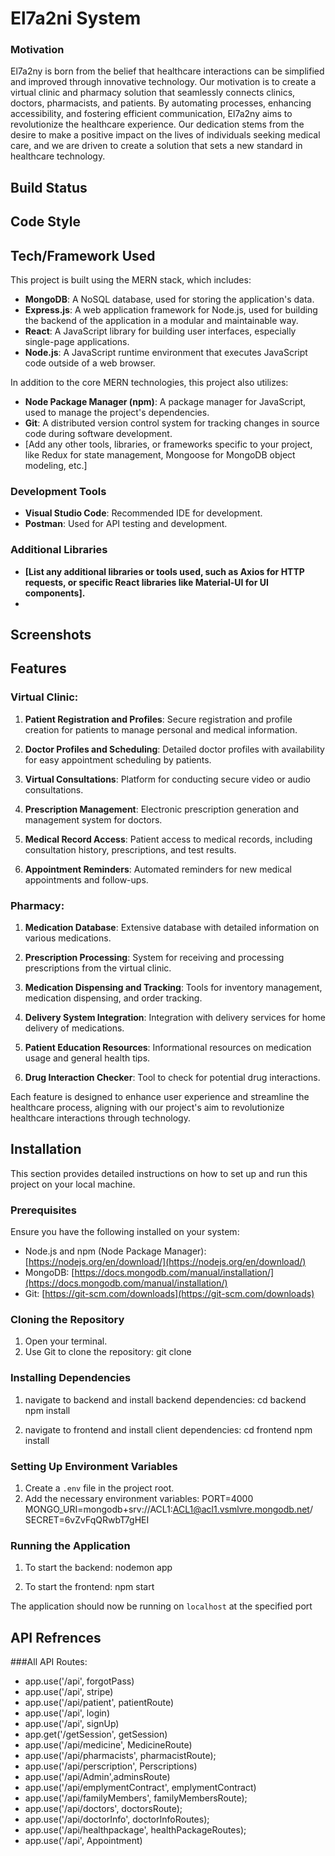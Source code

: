 # El7a2ni System

### Motivation

El7a2ny is born from the belief that healthcare interactions can be simplified and improved through innovative technology. Our motivation is to create a virtual clinic and pharmacy solution that seamlessly connects clinics, doctors, pharmacists, and patients. By automating processes, enhancing accessibility, and fostering efficient communication, El7a2ny aims to revolutionize the healthcare experience. Our dedication stems from the desire to make a positive impact on the lives of individuals seeking medical care, and we are driven to create a solution that sets a new standard in healthcare technology.

## Build Status

## Code Style

## Tech/Framework Used

This project is built using the MERN stack, which includes:

- **MongoDB**: A NoSQL database, used for storing the application's data.
- **Express.js**: A web application framework for Node.js, used for building the backend of the application in a modular and maintainable way.
- **React**: A JavaScript library for building user interfaces, especially single-page applications.
- **Node.js**: A JavaScript runtime environment that executes JavaScript code outside of a web browser.

In addition to the core MERN technologies, this project also utilizes:

- **Node Package Manager (npm)**: A package manager for JavaScript, used to manage the project's dependencies.
- **Git**: A distributed version control system for tracking changes in source code during software development.
- [Add any other tools, libraries, or frameworks specific to your project, like Redux for state management, Mongoose for MongoDB object modeling, etc.]

### Development Tools

- **Visual Studio Code**: Recommended IDE for development.
- **Postman**: Used for API testing and development.

### Additional Libraries

- **[List any additional libraries or tools used, such as Axios for HTTP requests, or specific React libraries like Material-UI for UI components].**
- 
## Screenshots

## Features

### Virtual Clinic:

1. **Patient Registration and Profiles**: Secure registration and profile creation for patients to manage personal and medical information.

2. **Doctor Profiles and Scheduling**: Detailed doctor profiles with availability for easy appointment scheduling by patients.

3. **Virtual Consultations**: Platform for conducting secure video or audio consultations.

4. **Prescription Management**: Electronic prescription generation and management system for doctors.

5. **Medical Record Access**: Patient access to medical records, including consultation history, prescriptions, and test results.

6. **Appointment Reminders**: Automated reminders for new medical appointments and follow-ups.


### Pharmacy:

1. **Medication Database**: Extensive database with detailed information on various medications.

2. **Prescription Processing**: System for receiving and processing prescriptions from the virtual clinic.

3. **Medication Dispensing and Tracking**: Tools for inventory management, medication dispensing, and order tracking.

4. **Delivery System Integration**: Integration with delivery services for home delivery of medications.

5. **Patient Education Resources**: Informational resources on medication usage and general health tips.

6. **Drug Interaction Checker**: Tool to check for potential drug interactions.

Each feature is designed to enhance user experience and streamline the healthcare process, aligning with our project's aim to revolutionize healthcare interactions through technology.

## Installation

This section provides detailed instructions on how to set up and run this project on your local machine.

### Prerequisites

Ensure you have the following installed on your system:
- Node.js and npm (Node Package Manager): [https://nodejs.org/en/download/](https://nodejs.org/en/download/)
- MongoDB: [https://docs.mongodb.com/manual/installation/](https://docs.mongodb.com/manual/installation/)
- Git: [https://git-scm.com/downloads](https://git-scm.com/downloads)

### Cloning the Repository

1. Open your terminal.
2. Use Git to clone the repository:
git clone <URL to the GitHub repository>


### Installing Dependencies

1. navigate to backend and install backend dependencies:
cd backend
npm install

3. navigate to frontend and install client dependencies:
cd frontend
npm install


### Setting Up Environment Variables

1. Create a `.env` file in the project root.
2. Add the necessary environment variables:
PORT=4000
MONGO_URI=mongodb+srv://ACL1:ACL1@acl1.vsmlvre.mongodb.net/
SECRET=6vZvFqQRwbT7gHEI


### Running the Application

1. To start the backend:
nodemon app

2. To start the frontend:
npm start

The application should now be running on `localhost` at the specified port

## API Refrences 
###All API Routes:
- app.use('/api', forgotPass)
- app.use('/api', stripe)
- app.use('/api/patient', patientRoute)
- app.use('/api', login)
- app.use('/api', signUp)
- app.get('/getSession', getSession)
- app.use('/api/medicine', MedicineRoute)
- app.use('/api/pharmacists', pharmacistRoute);
- app.use('/api/perscription', Perscriptions)
- app.use('/api/Admin',adminsRoute)
- app.use('/api/emplymentContract', emplymentContract)
- app.use('/api/familyMembers', familyMembersRoute);
- app.use('/api/doctors', doctorsRoute);
- app.use('/api/doctorInfo', doctorInfoRoutes);
- app.use('/api/healthpackage', healthPackageRoutes);
- app.use('/api', Appointment)
